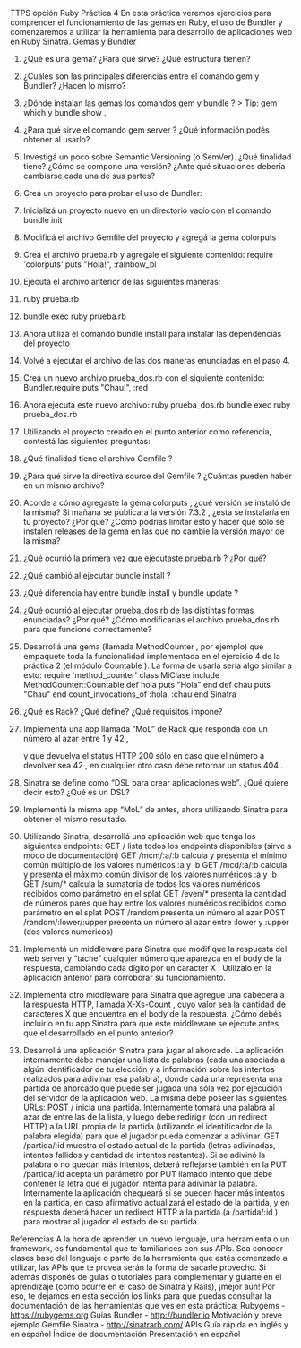 TTPS opción Ruby Práctica 4
En esta práctica veremos ejercicios para comprender el funcionamiento de las gemas en Ruby, el uso de Bundler y comenzaremos a utilizar la herramienta para desarrollo de aplicaciones web en Ruby Sinatra.
Gemas y Bundler
1. ¿Qué es una gema? ¿Para qué sirve? ¿Qué estructura tienen?
2. ¿Cuáles son las principales diferencias entre el comando gem y Bundler? ¿Hacen lo mismo?
3. ¿Dónde instalan las gemas los comandos gem y bundle ? > Tip: gem which y
bundle show .
4. ¿Para qué sirve el comando gem server ? ¿Qué información podés obtener al usarlo?
5. Investigá un poco sobre Semantic Versioning (o SemVer). ¿Qué finalidad tiene? ¿Cómo se compone
una versión? ¿Ante qué situaciones debería cambiarse cada una de sus partes?
6. Creá un proyecto para probar el uso de Bundler:
1. Inicializá un proyecto nuevo en un directorio vacío con el comando bundle init
2. Modificá el archivo Gemfile del proyecto y agregá la gema colorputs
3. Creá el archivo prueba.rb y agregale el siguiente contenido:
         require 'colorputs'
         puts "Hola!", :rainbow_bl
4. Ejecutá el archivo anterior de las siguientes maneras:
5. ruby prueba.rb
6. bundle exec ruby prueba.rb
7. Ahora utilizá el comando bundle install para instalar las dependencias del proyecto
8. Volvé a ejecutar el archivo de las dos maneras enunciadas en el paso 4.
9. Creá un nuevo archivo prueba_dos.rb con el siguiente contenido:
         Bundler.require
         puts "Chau!", :red
                  
 10. Ahora ejecutá este nuevo archivo:
             ruby prueba_dos.rb
            bundle exec ruby prueba_dos.rb
7. Utilizando el proyecto creado en el punto anterior como referencia, contestá las siguientes preguntas:
1. ¿Qué finalidad tiene el archivo Gemfile ?
2. ¿Para qué sirve la directiva source del Gemfile ? ¿Cuántas pueden haber en un mismo
archivo?
3. Acorde a cómo agregaste la gema colorputs , ¿qué versión se instaló de la misma? Si
mañana se publicara la versión 7.3.2 , ¿esta se instalaría en tu proyecto? ¿Por qué? ¿Cómo podrías limitar esto y hacer que sólo se instalen releases de la gema en las que no cambie la versión mayor de la misma?
4. ¿Qué ocurrió la primera vez que ejecutaste prueba.rb ? ¿Por qué?
5. ¿Qué cambió al ejecutar bundle install ?
6. ¿Qué diferencia hay entre bundle install y bundle update ?
7. ¿Qué ocurrió al ejecutar prueba_dos.rb de las distintas formas enunciadas? ¿Por qué?
¿Cómo modificarías el archivo prueba_dos.rb para que funcione correctamente?
8. Desarrollá una gema (llamada MethodCounter , por ejemplo) que empaquete toda la funcionalidad implementada en el ejercicio 4 de la práctica 2 (el módulo Countable ).
La forma de usarla sería algo similar a esto:
     require 'method_counter'
     class MiClase
       include MethodCounter::Countable
       def hola
         puts "Hola"
end
       def chau
         puts "Chau"
end
       count_invocations_of :hola, :chau
     end
Sinatra
1. ¿Qué es Rack? ¿Qué define? ¿Qué requisitos impone?
2. Implementá una app llamada “MoL” de Rack que responda con un número al azar entre 1 y 42 ,
                    
   y que devuelva el status HTTP 200 sólo en caso que el número a devolver sea 42 , en cualquier
otro caso debe retornar un status 404 .
3. Sinatra se define como “DSL para crear aplicaciones web”. ¿Qué quiere decir esto? ¿Qué es un DSL?
4. Implementá la misma app “MoL” de antes, ahora utilizando Sinatra para obtener el mismo resultado.
5. Utilizando Sinatra, desarrollá una aplicación web que tenga los siguientes endpoints:
GET / lista todos los endpoints disponibles (sirve a modo de documentación)
GET /mcm/:a/:b calcula y presenta el mínimo común múltiplo de los valores numéricos
:a y :b
GET /mcd/:a/:b calcula y presenta el máximo común divisor de los valores numéricos
:a y :b
GET /sum/* calcula la sumatoria de todos los valores numéricos recibidos como parámetro
en el splat
GET /even/* presenta la cantidad de números pares que hay entre los valores numéricos
recibidos como parámetro en el splat
POST /random presenta un número al azar
POST /random/:lower/:upper presenta un número al azar entre :lower y :upper
(dos valores numéricos)
6. Implementá un middleware para Sinatra que modifique la respuesta del web server y “tache”
cualquier número que aparezca en el body de la respuesta, cambiando cada dígito por un caracter X . Utilizalo en la aplicación anterior para corroborar su funcionamiento.
7. Implementá otro middleware para Sinatra que agregue una cabecera a la respuesta HTTP, llamada X-Xs-Count , cuyo valor sea la cantidad de caracteres X que encuentra en el body de la
respuesta. ¿Cómo debés incluirlo en tu app Sinatra para que este middleware se ejecute antes que el
desarrollado en el punto anterior?
8. Desarrollá una aplicación Sinatra para jugar al ahorcado. La aplicación internamente debe manejar
una lista de palabras (cada una asociada a algún identificador de tu elección y a información sobre los intentos realizados para adivinar esa palabra), donde cada una representa una partida de ahorcado que puede ser jugada una sóla vez por ejecución del servidor de la aplicación web.
La misma debe poseer las siguientes URLs:
POST / inicia una partida. Internamente tomará una palabra al azar de entre las de la lista, y luego debe redirigir (con un redirect HTTP) a la URL propia de la partida (utilizando el identificador de la palabra elegida) para que el jugador pueda comenzar a adivinar.
GET /partida/:id muestra el estado actual de la partida (letras adivinadas, intentos fallidos y cantidad de intentos restantes). Si se adivinó la palabra o no quedan más intentos, deberá reflejarse también en la
PUT /partida/:id acepta un parámetro por PUT llamado intento que debe contener la letra que el jugador intenta para adivinar la palabra. Internamente la aplicación chequeará si se pueden hacer más intentos en la partida, en caso afirmativo actualizará el estado de la partida, y en respuesta deberá hacer un redirect HTTP a la partida (a
/partida/:id ) para mostrar al jugador el estado de su partida.
                                 
Referencias
A la hora de aprender un nuevo lenguaje, una herramienta o un framework, es fundamental que te familiarices con sus APIs. Sea conocer clases base del lenguaje o parte de la herramienta que estés comenzado a utilizar, las APIs que te provea serán la forma de sacarle provecho. Si además disponés de guías o tutoriales para complementar y guiarte en el aprendizaje (como ocurre en el caso de Sinatra y Rails), ¡mejor aún!
Por eso, te dejamos en esta sección los links para que puedas consultar la documentación de las herramientas que ves en esta práctica:
Rubygems - https://rubygems.org
Guías
Bundler - http://bundler.io
Motivación y breve ejemplo
Gemfile
Sinatra - http://sinatrarb.com/
APIs
Guía rápida en inglés y en español Índice de documentación Presentación en español
                   
